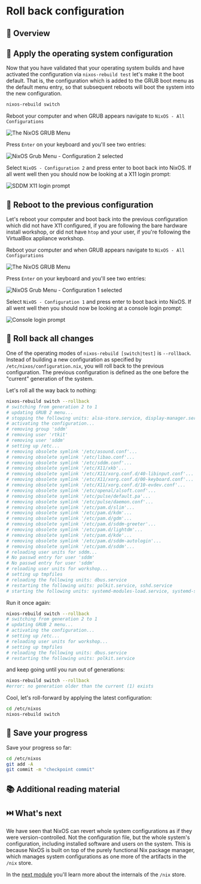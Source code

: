 # Roll back configuration

## 📖 Overview

## 🎯 Apply the operating system configuration

Now that you have validated that your operating system builds and have activated
the configuration via `nixos-rebuild test` let's make it the boot default. That
is, the configuration which is added to the GRUB boot menu as the default menu
entry, so that subsequent reboots will boot the system into the new
configuration.

```bash
nixos-rebuild switch
```

Reboot your computer and when GRUB appears navigate to `NixOS - All
Configurations`

![The NixOS GRUB Menu](grub-menu.png)

Press `Enter` on your keyboard and you'll see two entries:

![NixOS Grub Menu - Configuration 2 selected](grub-menu-two-generations-gen2-selected.png)

Select `NixOS - Configuration 2` and press enter to boot back into NixOS. If all
went well then you should now be looking at a X11 login prompt:

![SDDM X11 login prompt](sddm-login-prompt.png)

## 🎯 Reboot to the previous configuration

Let's reboot your computer and boot back into the previous configuration which
did not have X11 configured, if you are following the bare hardware install
workshop, or did not have `htop` and your user, if you're following the
VirtualBox appliance workshop.

Reboot your computer and when GRUB appears navigate to `NixOS - All
Configurations`

![The NixOS GRUB Menu](grub-menu.png)

Press `Enter` on your keyboard and you'll see two entries:

![NixOS Grub Menu - Configuration 1 selected](grub-menu-two-generations-gen1-selected.png)

Select `NixOS - Configuration 1` and press enter to boot back into NixOS. If all
went well then you should now be looking at a console login prompt:

![Console login prompt](console-login-prompt.png)

## 🎯 Roll back all changes

One of the operating modes of `nixos-rebuild [switch|test]` is `--rollback`.
Instead of building a new configuration as specified by
`/etc/nixos/configuration.nix`, you will roll back to the previous
configuration. The previous configuration is defined as the one before the
"current" generation of the system.

Let's roll all the way back to nothing:

```bash
nixos-rebuild switch --rollback
# switching from generation 2 to 1
# updating GRUB 2 menu...
# stopping the following units: alsa-store.service, display-manager.service, systemd-modules-load.service, systemd-sysctl.service, systemd-udevd-control.socket, systemd-udevd-kernel.socket, systemd-udevd.service, upower.service
# activating the configuration...
# removing group 'sddm'
# removing user 'rtkit'
# removing user 'sddm'
# setting up /etc...
# removing obsolete symlink '/etc/asound.conf'...
# removing obsolete symlink '/etc/libao.conf'...
# removing obsolete symlink '/etc/sddm.conf'...
# removing obsolete symlink '/etc/X11/xkb'...
# removing obsolete symlink '/etc/X11/xorg.conf.d/40-libinput.conf'...
# removing obsolete symlink '/etc/X11/xorg.conf.d/00-keyboard.conf'...
# removing obsolete symlink '/etc/X11/xorg.conf.d/10-evdev.conf'...
# removing obsolete symlink '/etc/openal/alsoft.conf'...
# removing obsolete symlink '/etc/pulse/default.pa'...
# removing obsolete symlink '/etc/pulse/daemon.conf'...
# removing obsolete symlink '/etc/pam.d/slim'...
# removing obsolete symlink '/etc/pam.d/kdm'...
# removing obsolete symlink '/etc/pam.d/gdm'...
# removing obsolete symlink '/etc/pam.d/sddm-greeter'...
# removing obsolete symlink '/etc/pam.d/lightdm'...
# removing obsolete symlink '/etc/pam.d/kde'...
# removing obsolete symlink '/etc/pam.d/sddm-autologin'...
# removing obsolete symlink '/etc/pam.d/sddm'...
# reloading user units for sddm...
# No passwd entry for user 'sddm'
# No passwd entry for user 'sddm'
# reloading user units for workshop...
# setting up tmpfiles
# reloading the following units: dbus.service
# restarting the following units: polkit.service, sshd.service
# starting the following units: systemd-modules-load.service, systemd-sysctl.service, systemd-udevd-control.socket, systemd-udevd-kernel.socket
```

Run it once again:

```bash
nixos-rebuild switch --rollback
# switching from generation 2 to 1
# updating GRUB 2 menu...
# activating the configuration...
# setting up /etc...
# reloading user units for workshop...
# setting up tmpfiles
# reloading the following units: dbus.service
# restarting the following units: polkit.service
```

and keep going until you run out of generations:

```bash
nixos-rebuild switch --rollback
#error: no generation older than the current (1) exists
```

Cool, let's roll-forward by applying the latest configuration:

```bash
cd /etc/nixos
nixos-rebuild switch
```

## 🎯 Save your progress

Save your progress so far:

```bash
cd /etc/nixos
git add -A
git commit -m "checkpoint commit"
```

## 📚 Additional reading material

## ⏭️ What's next

We have seen that NixOS can revert whole system configurations as if they were version-controlled. Not the configuration file, but the whole system's configuration, including installed software and users on the system. This is because NixOS is built on top of the purely functional Nix package manager, which manages system configurations as one more of the artifacts in the `/nix` store.

In the [next module][next-module] you'll learn more about the internals of the `/nix` store.

<!-- in-line links -->
[fhs-standard]: https://en.wikipedia.org/wiki/Filesystem_Hierarchy_Standard
[next-module]: ../05-introducing-the-nixstore/README.md